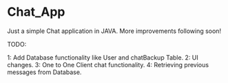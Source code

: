 # Chat_App
Just a simple Chat application in JAVA. More improvements following soon!

TODO:

1: Add Database functionality like User and chatBackup Table.
2: UI changes.
3: One to One Client chat functionality.
4: Retrieving previous messages from Database.

